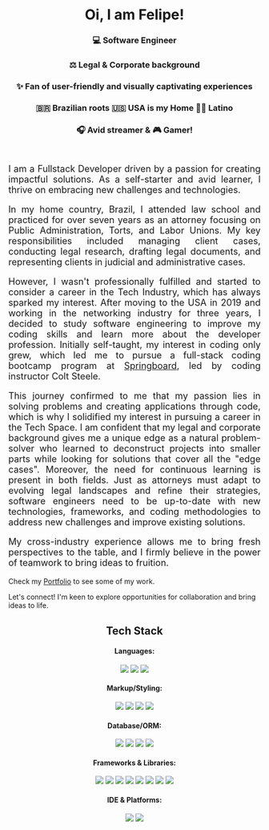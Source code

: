 <h1 align="center"> Oi, I am Felipe!</h1>
<div background-image: url('https://github.com/fliperamos88/fliperamos88/assets/129113618/ca6842ef-6859-44df-b4c5-c6a537465f60')></div>
<div align="center" backgroundI>
     <h3>💻 Software Engineer </h3>  
     <h3>⚖️ Legal & Corporate background </h3> 
     <h3> ✨ Fan of user-friendly and visually captivating experiences</h3> 
     <h3> 🇧🇷 Brazilian roots 🇺🇸  USA is my Home ✌🏼 Latino  </h3>
     <h3> 🎧 Avid streamer & 🎮 Gamer!</h3>  
</div>
<br>



<p style="text-align: justify; font-size: large">I am a Fullstack Developer driven by a passion for creating impactful solutions. As a self-starter and avid learner, I thrive on embracing new challenges and technologies.</p> 
<p style="text-align: justify; font-size: large">In my home country, Brazil, I attended law school and practiced for over seven years as an attorney focusing on Public Administration, Torts, and Labor Unions. My key responsibilities included managing client cases, conducting legal research, drafting legal documents, and representing clients in judicial and administrative cases.</p>
<p style="text-align: justify; font-size: large">However, I wasn't professionally fulfilled and started to consider a career in the Tech Industry, which has always sparked my interest. After moving to the USA in 2019 and working in the networking industry for three years, I decided to study software engineering to improve my coding skills and learn more about the developer profession. Initially self-taught, my interest in coding only grew, which led me to pursue a full-stack coding bootcamp program at <a href="https://www.springboard.com/">Springboard</a>, led by coding instructor Colt Steele. </p>
<p style="text-align: justify; font-size: large">This journey confirmed to me that my passion lies in solving problems and creating applications through code, which is why I solidified my interest in pursuing a career in the Tech Space. I am confident that my legal and corporate background gives me a unique edge as a natural problem-solver who learned to deconstruct projects into smaller parts while looking for solutions that cover all the "edge cases". Moreover, the need for continuous learning is present in both fields. Just as attorneys must adapt to evolving legal landscapes and refine their strategies, software engineers need to be up-to-date with new technologies, frameworks, and coding methodologies to address new challenges and improve existing solutions. </p>
<p style="text-align: justify; font-size: large">My cross-industry experience allows me to bring fresh perspectives to the table, and I firmly believe in the power of teamwork to bring ideas to fruition.</p>


Check my [Portfolio](https://feliperamos.onrender.com) to see some of my work.


Let's connect! I'm keen to explore opportunities for collaboration and bring ideas to life.

<h2 align="center"> Tech Stack</h2>
<div>
     
</div>

<h4 align="center">Languages:</h4>
<div align='center'>
 <img src='https://img.shields.io/badge/JavaScript-323330?style=for-the-badge&logo=javascript&logoColor=F7DF1E'/>
 <img src='https://img.shields.io/badge/TypeScript-007ACC?style=for-the-badge&logo=typescript&logoColor=white'/>
<img src='https://img.shields.io/badge/Python-FFD43B?style=for-the-badge&logo=python&logoColor=blue'/>
 </div>

 <h4 align="center">Markup/Styling:</h4>
 <div align='center'>
 <img src='https://img.shields.io/badge/HTML5-E34F26?style=for-the-badge&logo=html5&logoColor=white'/>
<img src='https://img.shields.io/badge/CSS3-1572B6?style=for-the-badge&logo=css3&logoColor=white'/>
     <img src='https://img.shields.io/badge/Tailwind_CSS-38B2AC?style=for-the-badge&logo=tailwind-css&logoColor=white'/>
<img src='https://img.shields.io/badge/Bootstrap-563D7C?style=for-the-badge&logo=bootstrap&logoColor=white'/>
  </div>
<h4 align="center">Database/ORM:</h4>
<div align='center'>

<img src='https://img.shields.io/badge/PostgreSQL-316192?style=for-the-badge&logo=postgresql&logoColor=white'/>
<img src='https://img.shields.io/badge/MongoDB-4EA94B?style=for-the-badge&logo=mongodb&logoColor=white'/>
<img src='https://img.shields.io/badge/Prisma-3982CE?style=for-the-badge&logo=Prisma&logoColor=white'/>
<img src='https://img.shields.io/badge/Sequelize-52B0E7?style=for-the-badge&logo=Sequelize&logoColor=white'/>
 </div>
<h4 align="center">Frameworks & Libraries:</h4>
<div align='center'>

<img src='https://img.shields.io/badge/Node%20js-339933?style=for-the-badge&logo=nodedotjs&logoColor=white'/>
<img src='https://img.shields.io/badge/Next-black?style=for-the-badge&logo=next.js&logoColor=white'/>


<img src='https://img.shields.io/badge/Express%20js-000000?style=for-the-badge&logo=express&logoColor=white'/>

<img src='https://img.shields.io/badge/React-20232A?style=for-the-badge&logo=react&logoColor=61DAFB'/>

<img src='https://img.shields.io/badge/jQuery-0769AD?style=for-the-badge&logo=jquery&logoColor=white'/>

<img src='https://img.shields.io/badge/Flask-000000?style=for-the-badge&logo=flask&logoColor=white'/>

<img src='https://img.shields.io/badge/Django-092E20?style=for-the-badge&logo=django&logoColor=green'/>


<img src='https://img.shields.io/badge/Jest-C21325?style=for-the-badge&logo=jest&logoColor=white'/>




 </div>
<h4 align="center">IDE & Platforms:</h4>
<div align='center'>
<img src='https://img.shields.io/badge/VSCode-0078D4?style=for-the-badge&logo=visual%20studio%20code&logoColor=white'/>
<img src='https://img.shields.io/badge/Docker-2CA5E0?style=for-the-badge&logo=docker&logoColor=white'/>
 </div>














